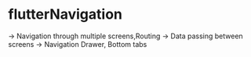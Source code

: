 # flutterNavigation

->  Navigation through multiple screens,Routing
->  Data passing between screens
-> Navigation Drawer, Bottom tabs